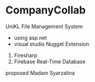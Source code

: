 # CompanyCollab

UniKL File Management System

- using asp.net
- visual studio
Nugget Extension
1. Firesharp
2. Firebase Real-Time Database

proposed Madam Syarzalina
